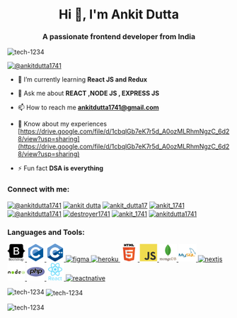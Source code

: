 <h1 align="center">Hi 👋, I'm Ankit Dutta</h1>
<h3 align="center">A passionate frontend developer from India</h3>

<p align="left"> <img src="https://komarev.com/ghpvc/?username=tech-1234&label=Profile%20views&color=0e75b6&style=flat" alt="tech-1234" /> </p>

<p align="left"> <a href="https://twitter.com/@ankitdutta1741" target="blank"><img src="https://img.shields.io/twitter/follow/@ankitdutta1741?logo=twitter&style=for-the-badge" alt="@ankitdutta1741" /></a> </p>

- 🌱 I’m currently learning **React JS and Redux**

- 💬 Ask me about **REACT ,NODE JS , EXPRESS JS**

- 📫 How to reach me **ankitdutta1741@gmail.com**

- 📄 Know about my experiences [https://drive.google.com/file/d/1cbqlGb7eK7r5d_A0ozMLRhmNgzC_6d28/view?usp=sharing](https://drive.google.com/file/d/1cbqlGb7eK7r5d_A0ozMLRhmNgzC_6d28/view?usp=sharing)

- ⚡ Fun fact **DSA is everything**

<h3 align="left">Connect with me:</h3>
<p align="left">
<a href="https://twitter.com/@ankitdutta1741" target="blank"><img align="center" src="https://raw.githubusercontent.com/rahuldkjain/github-profile-readme-generator/master/src/images/icons/Social/twitter.svg" alt="@ankitdutta1741" height="30" width="40" /></a>
<a href="https://linkedin.com/in/ankit dutta" target="blank"><img align="center" src="https://raw.githubusercontent.com/rahuldkjain/github-profile-readme-generator/master/src/images/icons/Social/linked-in-alt.svg" alt="ankit dutta" height="30" width="40" /></a>
<a href="https://instagram.com/ankit_dutta17" target="blank"><img align="center" src="https://raw.githubusercontent.com/rahuldkjain/github-profile-readme-generator/master/src/images/icons/Social/instagram.svg" alt="ankit_dutta17" height="30" width="40" /></a>
<a href="https://www.codechef.com/users/ankit_1741" target="blank"><img align="center" src="https://cdn.jsdelivr.net/npm/simple-icons@3.1.0/icons/codechef.svg" alt="ankit_1741" height="30" width="40" /></a>
<a href="https://www.hackerrank.com/@ankitdutta1741" target="blank"><img align="center" src="https://raw.githubusercontent.com/rahuldkjain/github-profile-readme-generator/master/src/images/icons/Social/hackerrank.svg" alt="@ankitdutta1741" height="30" width="40" /></a>
<a href="https://codeforces.com/profile/destroyer1741" target="blank"><img align="center" src="https://raw.githubusercontent.com/rahuldkjain/github-profile-readme-generator/master/src/images/icons/Social/codeforces.svg" alt="destroyer1741" height="30" width="40" /></a>
<a href="https://www.leetcode.com/ankit_1741" target="blank"><img align="center" src="https://raw.githubusercontent.com/rahuldkjain/github-profile-readme-generator/master/src/images/icons/Social/leet-code.svg" alt="ankit_1741" height="30" width="40" /></a>
<a href="https://auth.geeksforgeeks.org/user/ankitdutta1741" target="blank"><img align="center" src="https://raw.githubusercontent.com/rahuldkjain/github-profile-readme-generator/master/src/images/icons/Social/geeks-for-geeks.svg" alt="ankitdutta1741" height="30" width="40" /></a>
</p>

<h3 align="left">Languages and Tools:</h3>
<p align="left"> <a href="https://getbootstrap.com" target="_blank" rel="noreferrer"> <img src="https://raw.githubusercontent.com/devicons/devicon/master/icons/bootstrap/bootstrap-plain-wordmark.svg" alt="bootstrap" width="40" height="40"/> </a> <a href="https://www.cprogramming.com/" target="_blank" rel="noreferrer"> <img src="https://raw.githubusercontent.com/devicons/devicon/master/icons/c/c-original.svg" alt="c" width="40" height="40"/> </a> <a href="https://www.w3schools.com/cpp/" target="_blank" rel="noreferrer"> <img src="https://raw.githubusercontent.com/devicons/devicon/master/icons/cplusplus/cplusplus-original.svg" alt="cplusplus" width="40" height="40"/> </a> <a href="https://www.figma.com/" target="_blank" rel="noreferrer"> <img src="https://www.vectorlogo.zone/logos/figma/figma-icon.svg" alt="figma" width="40" height="40"/> </a> <a href="https://heroku.com" target="_blank" rel="noreferrer"> <img src="https://www.vectorlogo.zone/logos/heroku/heroku-icon.svg" alt="heroku" width="40" height="40"/> </a> <a href="https://www.w3.org/html/" target="_blank" rel="noreferrer"> <img src="https://raw.githubusercontent.com/devicons/devicon/master/icons/html5/html5-original-wordmark.svg" alt="html5" width="40" height="40"/> </a> <a href="https://developer.mozilla.org/en-US/docs/Web/JavaScript" target="_blank" rel="noreferrer"> <img src="https://raw.githubusercontent.com/devicons/devicon/master/icons/javascript/javascript-original.svg" alt="javascript" width="40" height="40"/> </a> <a href="https://www.mongodb.com/" target="_blank" rel="noreferrer"> <img src="https://raw.githubusercontent.com/devicons/devicon/master/icons/mongodb/mongodb-original-wordmark.svg" alt="mongodb" width="40" height="40"/> </a> <a href="https://www.mysql.com/" target="_blank" rel="noreferrer"> <img src="https://raw.githubusercontent.com/devicons/devicon/master/icons/mysql/mysql-original-wordmark.svg" alt="mysql" width="40" height="40"/> </a> <a href="https://nextjs.org/" target="_blank" rel="noreferrer"> <img src="https://cdn.worldvectorlogo.com/logos/nextjs-2.svg" alt="nextjs" width="40" height="40"/> </a> <a href="https://nodejs.org" target="_blank" rel="noreferrer"> <img src="https://raw.githubusercontent.com/devicons/devicon/master/icons/nodejs/nodejs-original-wordmark.svg" alt="nodejs" width="40" height="40"/> </a> <a href="https://www.php.net" target="_blank" rel="noreferrer"> <img src="https://raw.githubusercontent.com/devicons/devicon/master/icons/php/php-original.svg" alt="php" width="40" height="40"/> </a> <a href="https://reactjs.org/" target="_blank" rel="noreferrer"> <img src="https://raw.githubusercontent.com/devicons/devicon/master/icons/react/react-original-wordmark.svg" alt="react" width="40" height="40"/> </a> <a href="https://reactnative.dev/" target="_blank" rel="noreferrer"> <img src="https://reactnative.dev/img/header_logo.svg" alt="reactnative" width="40" height="40"/> </a> </p>

<p><img align="left" src="https://github-readme-stats.vercel.app/api/top-langs?username=tech-1234&show_icons=true&locale=en&layout=compact" alt="tech-1234" /></p>

<p>&nbsp;<img align="center" src="https://github-readme-stats.vercel.app/api?username=tech-1234&show_icons=true&locale=en" alt="tech-1234" /></p>

<p><img align="center" src="https://github-readme-streak-stats.herokuapp.com/?user=tech-1234&" alt="tech-1234" /></p>
